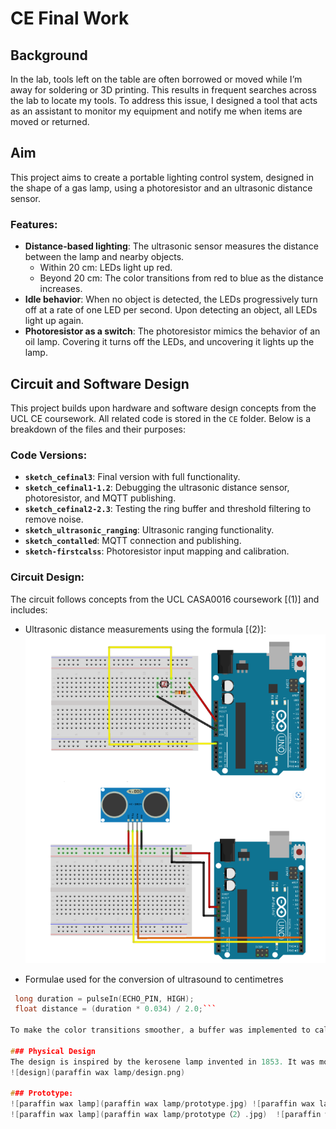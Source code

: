 # CE Final Work

## Background
In the lab, tools left on the table are often borrowed or moved while I’m away for soldering or 3D printing. This results in frequent searches across the lab to locate my tools. To address this issue, I designed a tool that acts as an assistant to monitor my equipment and notify me when items are moved or returned.

## Aim
This project aims to create a portable lighting control system, designed in the shape of a gas lamp, using a photoresistor and an ultrasonic distance sensor. 

### Features:
- **Distance-based lighting**: The ultrasonic sensor measures the distance between the lamp and nearby objects.  
  - Within 20 cm: LEDs light up red.  
  - Beyond 20 cm: The color transitions from red to blue as the distance increases.  
- **Idle behavior**: When no object is detected, the LEDs progressively turn off at a rate of one LED per second. Upon detecting an object, all LEDs light up again.  
- **Photoresistor as a switch**: The photoresistor mimics the behavior of an oil lamp. Covering it turns off the LEDs, and uncovering it lights up the lamp.  

## Circuit and Software Design
This project builds upon hardware and software design concepts from the UCL CE coursework. All related code is stored in the `CE` folder. Below is a breakdown of the files and their purposes:

### Code Versions:
- **`sketch_cefinal3`**: Final version with full functionality.  
- **`sketch_cefinal1-1.2`**: Debugging the ultrasonic distance sensor, photoresistor, and MQTT publishing.  
- **`sketch_cefinal2-2.3`**: Testing the ring buffer and threshold filtering to remove noise.  
- **`sketch_ultrasonic_ranging`**: Ultrasonic ranging functionality.  
- **`sketch_contalled`**: MQTT connection and publishing.  
- **`sketch-firstcalss`**: Photoresistor input mapping and calibration.

### Circuit Design:
The circuit follows concepts from the UCL CASA0016 coursework [(1)] and includes:
- Ultrasonic distance measurements using the formula [(2)]:
 ![circuits](circuits.png)
  
- Formulae used for the conversion of ultrasound to centimetres
 ```cpp
  long duration = pulseIn(ECHO_PIN, HIGH);
  float distance = (duration * 0.034) / 2.0;```

To make the color transitions smoother, a buffer was implemented to calculate the average distance, resulting in a more stable distance curve. A threshold was also applied to filter out changes below 5 cm, preventing oscillations [(3)]. The MQTT connection and publishing functionalities were implemented with reference to the CASA0014: Connected Environments Lecture 6 workshop [(4)].

### Physical Design
The design is inspired by the kerosene lamp invented in 1853. It was modeled using Fusion 360 and 3D-printed. The model file is saved as `ce v5.3mf`.
 ![design](paraffin wax lamp/design.png)

### Prototype:
 ![paraffin wax lamp](paraffin wax lamp/prototype.jpg) ![paraffin wax lamp](paraffin wax lamp/prototype（1）.jpg)
 ![paraffin wax lamp](paraffin wax lamp/prototype（2）.jpg)  ![paraffin wax lamp](paraffin wax lamp/prototype（3）.jpg)
